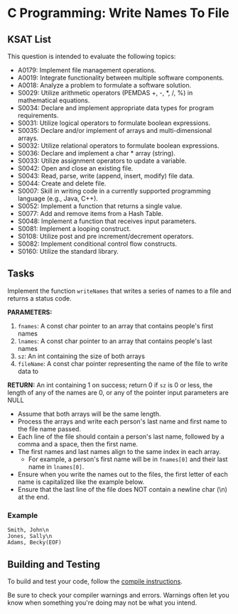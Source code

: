 # C Programming: Write Names To File
## KSAT List
This question is intended to evaluate the following topics:
- A0179: Implement file management operations.
- A0019: Integrate functionality between multiple software components.
- A0018: Analyze a problem to formulate a software solution.
- S0029: Utilize arithmetic operators (PEMDAS +, -, *, /, %) in mathematical equations.
- S0034: Declare and implement appropriate data types for program requirements.
- S0031: Utilize logical operators to formulate boolean expressions.
- S0035: Declare and/or implement of arrays and multi-dimensional arrays.
- S0032: Utilize relational operators to formulate boolean expressions.
- S0036: Declare and implement a char * array (string).
- S0033: Utilize assignment operators to update a variable.
- S0042: Open and close an existing file.
- S0043: Read, parse, write (append, insert, modify) file data.
- S0044: Create and delete file.
- S0007: Skill in writing code in a currently supported programming language (e.g., Java, C++).
- S0052: Implement a function that returns a single value.
- S0077: Add and remove items from a Hash Table.
- S0048: Implement a function that receives input parameters.
- S0081: Implement a looping construct.
- S0108: Utilize post and pre increment/decrement operators.
- S0082: Implement conditional control flow constructs.
- S0160: Utilize the standard library.

## Tasks
Implement the function `writeNames` that writes a series of names to a file and returns a status code.

**PARAMETERS:**
1. `fnames`: A const char pointer to an array that contains people's first names
2. `lnames`: A const char pointer to an array that contains people's last names
3. `sz`: An int containing the size of both arrays 
4. `fileName`: A const char pointer representing the name of the file to write data to

**RETURN:** An int containing 1 on success; return 0 if `sz` is 0 or less, the length of any of the names are 0, or 
any of the pointer input parameters are NULL

- Assume that both arrays will be the same length.
- Process the arrays and write each person's last name and first name to the file name passed.
- Each line of the file should contain a person's last name, followed by a comma and a space, then the first name.
- The first names and last names align to the same index in each array.
  - For example, a person's first name will be in `fnames[0]` and their last name in `lnames[0]`. 
- Ensure when you write the names out to the files, the first letter of each name is capitalized like the example below.
- Ensure that the last line of the file does NOT contain a newline char (\n) at the end.

### Example

```text
Smith, John\n
Jones, Sally\n
Adams, Becky(EOF)
```

## Building and Testing
To build and test your code, follow the [compile instructions](https://gitlab.com/90cos/cyv/cyber-capability-developer-ccd/ccd-master-question-file/-/blob/master/performance/exam_files/compile-instructions.md).

Be sure to check your compiler warnings and errors. Warnings often let you know when something you're doing may not be
what you intend.
